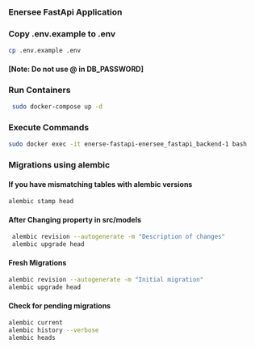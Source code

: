 ### Enersee FastApi Application

### Copy .env.example to .env
```bash
cp .env.example .env
```
#### [Note: Do not use @ in DB_PASSWORD]

### Run Containers
```bash
 sudo docker-compose up -d 
```
### Execute Commands
```bash
sudo docker exec -it enerse-fastapi-enersee_fastapi_backend-1 bash 
```

### Migrations using alembic

#### If you have mismatching tables with alembic versions
```bash
alembic stamp head
```
#### After Changing property in src/models
```bash
 alembic revision --autogenerate -m "Description of changes"
 alembic upgrade head
```

#### Fresh Migrations
```bash
alembic revision --autogenerate -m "Initial migration"
alembic upgrade head
```
#### Check for pending migrations
```bash
alembic current
alembic history --verbose
alembic heads
```